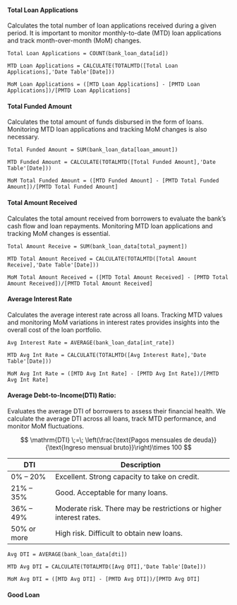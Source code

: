 #### Total Loan Applications
Calculates the total number of loan applications received during a given period. It is important to monitor monthly-to-date (MTD) loan applications and track month-over-month (MoM) changes.

```DAX
Total Loan Applications = COUNT(bank_loan_data[id])
```

```DAX
MTD Loan Applications = CALCULATE(TOTALMTD([Total Loan Applications],'Date Table'[Date]))
```

```DAX
MoM Loan Applications = ([MTD Loan Applications] - [PMTD Loan Applications])/[PMTD Loan Applications]
```

#### Total Funded Amount
Calculates the total amount of funds disbursed in the form of loans. Monitoring MTD loan applications and tracking MoM changes is also necessary.

```DAX
Total Funded Amount = SUM(bank_loan_data[loan_amount])
```

```DAX
MTD Funded Amount = CALCULATE(TOTALMTD([Total Funded Amount],'Date Table'[Date]))
```

```DAX
MoM Total Funded Amount = ([MTD Funded Amount] - [PMTD Total Funded Amount])/[PMTD Total Funded Amount]
```

#### Total Amount Received
Calculates the total amount received from borrowers to evaluate the bank’s cash flow and loan repayments. Monitoring MTD loan applications and tracking MoM changes is essential.

```DAX
Total Amount Receive = SUM(bank_loan_data[total_payment])
```

```DAX
MTD Total Amount Received = CALCULATE(TOTALMTD([Total Amount Receive],'Date Table'[Date]))
```

```DAX
MoM Total Amount Received = ([MTD Total Amount Received] - [PMTD Total Amount Received])/[PMTD Total Amount Received]
```

#### Average Interest Rate
Calculates the average interest rate across all loans. Tracking MTD values and monitoring MoM variations in interest rates provides insights into the overall cost of the loan portfolio.

```DAX
Avg Interest Rate = AVERAGE(bank_loan_data[int_rate])
```

```DAX
MTD Avg Int Rate = CALCULATE(TOTALMTD([Avg Interest Rate],'Date Table'[Date]))
```

```DAX
MoM Avg Int Rate = ([MTD Avg Int Rate] - [PMTD Avg Int Rate])/[PMTD Avg Int Rate]
```

#### Average Debt-to-Income(DTI) Ratio: 
Evaluates the average DTI of borrowers to assess their financial health. We calculate the average DTI across all loans, track MTD performance, and monitor MoM fluctuations.

$$
\mathrm{DTI} \;=\; \left(\frac{\text{Pagos mensuales de deuda}}{\text{Ingreso mensual bruto}}\right)\times 100
$$

DTI  | Description
------------- | -------------
0% – 20%  |  Excellent. Strong capacity to take on credit.
21% – 35%  |  Good. Acceptable for many loans.
36% – 49%  |  Moderate risk. There may be restrictions or higher interest rates.
50% or more  |  High risk. Difficult to obtain new loans.

```DAX
Avg DTI = AVERAGE(bank_loan_data[dti])
```

```DAX
MTD Avg DTI = CALCULATE(TOTALMTD([Avg DTI],'Date Table'[Date]))
```

```DAX
MoM Avg DTI = ([MTD Avg DTI] - [PMTD Avg DTI])/[PMTD Avg DTI]
```

#### Good Loan 
